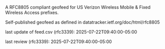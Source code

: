 

A RFC8805 compliant geofeed for US Verizon Wireless Mobile & Fixed Wireless Access prefixes.

Self-published geofeed as defined in datatracker.ietf.org/doc/html/rfc8805

last update of feed.csv (rfc3339): 2025-07-22T09:40:00-05:00

last review (rfc3339): 2025-07-22T09:40:00-05:00